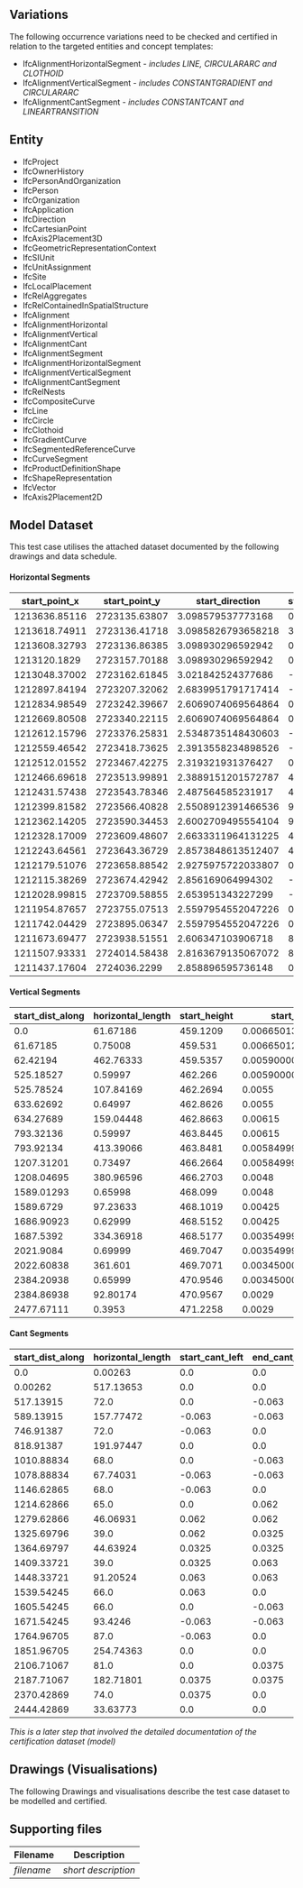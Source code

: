 ## Variations
The following occurrence variations need to be checked and certified in relation to the targeted entities and concept templates:

- IfcAlignmentHorizontalSegment - *includes LINE, CIRCULARARC and CLOTHOID*
- IfcAlignmentVerticalSegment - *includes CONSTANTGRADIENT and CIRCULARARC*
- IfcAlignmentCantSegment - *includes CONSTANTCANT and LINEARTRANSITION*

## Entity

- IfcProject
- IfcOwnerHistory
- IfcPersonAndOrganization
- IfcPerson
- IfcOrganization
- IfcApplication
- IfcDirection
- IfcCartesianPoint
- IfcAxis2Placement3D
- IfcGeometricRepresentationContext
- IfcSIUnit
- IfcUnitAssignment
- IfcSite
- IfcLocalPlacement
- IfcRelAggregates
- IfcRelContainedInSpatialStructure
- IfcAlignment
- IfcAlignmentHorizontal
- IfcAlignmentVertical
- IfcAlignmentCant
- IfcAlignmentSegment
- IfcAlignmentHorizontalSegment
- IfcAlignmentVerticalSegment
- IfcAlignmentCantSegment
- IfcRelNests
- IfcCompositeCurve
- IfcLine
- IfcCircle
- IfcClothoid
- IfcGradientCurve
- IfcSegmentedReferenceCurve
- IfcCurveSegment
- IfcProductDefinitionShape
- IfcShapeRepresentation
- IfcVector
- IfcAxis2Placement2D

## Model Dataset
This test case utilises the attached dataset documented by the following drawings and data schedule. 


#### Horizontal Segments
| start_point_x | start_point_y | start_direction | start_radius_of_curvature | end_radius_of_curvature | segment_length | gravity_center_line_height | predefined_type |
| ------------- | ------------- | ------------- | ------------- | ------------- | ------------- | ------------- | ------------- |
| 1213636.85116 | 2723135.63807 | 3.098579537773168 | 0 | 0 | 18.11881 | None | LINE |
| 1213618.74911 | 2723136.41718 | 3.0985826793658218 | 30000.0 | 30000.0 | 10.43075 | None | CIRCULARARC |
| 1213608.32793 | 2723136.86385 | 3.098930296592942 | 0 | 0 | 488.5896 | None | LINE |
| 1213120.1829 | 2723157.70188 | 3.098930296592942 | 0.0 | -467.0 | 72.0 | None | CLOTHOID |
| 1213048.37002 | 2723162.61845 | 3.021842524377686 | -467.0 | -467.0 | 157.77472 | None | CIRCULARARC |
| 1212897.84194 | 2723207.32062 | 2.6839951791717414 | -467.0 | 0.0 | 72.0 | None | CLOTHOID |
| 1212834.98549 | 2723242.39667 | 2.6069074069564864 | 0 | 0 | 191.97447 | None | LINE |
| 1212669.80508 | 2723340.22115 | 2.6069074069564864 | 0.0 | -472.0 | 68.0 | None | CLOTHOID |
| 1212612.15796 | 2723376.25831 | 2.5348735148430603 | -472.0 | -472.0 | 67.74031 | None | CIRCULARARC |
| 1212559.46542 | 2723418.73625 | 2.3913558234898526 | -472.0 | 0.0 | 68.0 | None | CLOTHOID |
| 1212512.01552 | 2723467.42275 | 2.319321931376427 | 0.0 | 467.0 | 65.0 | None | CLOTHOID |
| 1212466.69618 | 2723513.99891 | 2.3889151201572787 | 467.0 | 467.0 | 46.06931 | None | CIRCULARARC |
| 1212431.57438 | 2723543.78346 | 2.487564585231917 | 467.0 | 904.0 | 39.0 | None | CLOTHOID |
| 1212399.81582 | 2723566.40828 | 2.5508912391466536 | 904.0 | 904.0 | 44.63924 | None | CIRCULARARC |
| 1212362.14205 | 2723590.34453 | 2.6002709495554104 | 904.0 | 470.0 | 39.0 | None | CLOTHOID |
| 1212328.17009 | 2723609.48607 | 2.6633311964131225 | 470.0 | 470.0 | 91.20524 | None | CIRCULARARC |
| 1212243.64561 | 2723643.36729 | 2.8573848613512407 | 470.0 | 0.0 | 66.0 | None | CLOTHOID |
| 1212179.51076 | 2723658.88542 | 2.9275975722033807 | 0.0 | -462.0 | 66.0 | None | CLOTHOID |
| 1212115.38269 | 2723674.42942 | 2.856169064994302 | -462.0 | -462.0 | 93.4246 | None | CIRCULARARC |
| 1212028.99815 | 2723709.58855 | 2.653951343227299 | -462.0 | 0.0 | 87.0 | None | CLOTHOID |
| 1211954.87657 | 2723755.07513 | 2.5597954552047226 | 0 | 0 | 254.74363 | None | LINE |
| 1211742.04429 | 2723895.06347 | 2.5597954552047226 | 0.0 | 870.0 | 81.0 | None | CLOTHOID |
| 1211673.69477 | 2723938.51551 | 2.606347103906718 | 870.0 | 870.0 | 182.71801 | None | CIRCULARARC |
| 1211507.93331 | 2724014.58438 | 2.8163679135067072 | 870.0 | 0.0 | 74.0 | None | CLOTHOID |
| 1211437.17604 | 2724036.2299 | 2.858896595736148 | 0 | 0 | 33.63773 | None | LINE |
#### Vertical Segments
| start_dist_along | horizontal_length | start_height | start_gradient | end_gradient | radius_of_curvature | predefined_type |
| ------------- | ------------- | ------------- | ------------- | ------------- | ------------- | ------------- |
| 0.0 | 61.67186 | 459.1209 | 0.00665013 | 0.00665013 | 0.0 | CONSTANTGRADIENT |
| 61.67185 | 0.75008 | 459.531 | 0.006650120000000001 | 0.0058999956436960755 | 1000.0 | CIRCULARARC |
| 62.42194 | 462.76333 | 459.5357 | 0.005900000000000001 | 0.005900000000000001 | 0.0 | CONSTANTGRADIENT |
| 525.18527 | 0.59997 | 462.266 | 0.005900000000000001 | 0.005500000498816251 | 1500.0 | CIRCULARARC |
| 525.78524 | 107.84169 | 462.2694 | 0.0055 | 0.0055 | 0.0 | CONSTANTGRADIENT |
| 633.62692 | 0.64997 | 462.8626 | 0.0055 | 0.006150003115452429 | -1000.0 | CIRCULARARC |
| 634.27689 | 159.04448 | 462.8663 | 0.00615 | 0.00615 | 0.0 | CONSTANTGRADIENT |
| 793.32136 | 0.59997 | 463.8445 | 0.00615 | 0.0058499987972931424 | 2000.0 | CIRCULARARC |
| 793.92134 | 413.39066 | 463.8481 | 0.005849999999999999 | 0.005849999999999999 | 0.0 | CONSTANTGRADIENT |
| 1207.31201 | 0.73497 | 466.2664 | 0.005849999999999999 | 0.004799998053876806 | 700.0 | CIRCULARARC |
| 1208.04695 | 380.96596 | 466.2703 | 0.0048 | 0.0048 | 0.0 | CONSTANTGRADIENT |
| 1589.01293 | 0.65998 | 468.099 | 0.0048 | 0.004249999753908035 | 1200.0 | CIRCULARARC |
| 1589.6729 | 97.23633 | 468.1019 | 0.00425 | 0.00425 | 0.0 | CONSTANTGRADIENT |
| 1686.90923 | 0.62999 | 468.5152 | 0.00425 | 0.0035499950979519745 | 900.0 | CIRCULARARC |
| 1687.5392 | 334.36918 | 468.5177 | 0.0035499999999999998 | 0.0035499999999999998 | 0.0 | CONSTANTGRADIENT |
| 2021.9084 | 0.69999 | 469.7047 | 0.0035499999999999998 | 0.003449999590967274 | 7000.0 | CIRCULARARC |
| 2022.60838 | 361.601 | 469.7071 | 0.0034500000000000004 | 0.0034500000000000004 | 0.0 | CONSTANTGRADIENT |
| 2384.20938 | 0.65999 | 470.9546 | 0.0034500000000000004 | 0.002899999996127151 | 1200.0 | CIRCULARARC |
| 2384.86938 | 92.80174 | 470.9567 | 0.0029 | 0.0029 | 0.0 | CONSTANTGRADIENT |
| 2477.67111 | 0.3953 | 471.2258 | 0.0029 | 0.00369061293954551 | -500.0 | CIRCULARARC |
#### Cant Segments
| start_dist_along | horizontal_length | start_cant_left | end_cant_left | start_cant_right | end_cant_right | predefined_type |
| ------------- | ------------- | ------------- | ------------- | ------------- | ------------- | ------------- |
| 0.0 | 0.00263 | 0.0 | 0.0 | -0.0 | -0.0 | CONSTANTCANT |
| 0.00262 | 517.13653 | 0.0 | 0.0 | -0.0 | -0.0 | CONSTANTCANT |
| 517.13915 | 72.0 | 0.0 | -0.063 | -0.0 | 0.063 | LINEARTRANSITION |
| 589.13915 | 157.77472 | -0.063 | -0.063 | 0.063 | 0.063 | CONSTANTCANT |
| 746.91387 | 72.0 | -0.063 | 0.0 | 0.063 | -0.0 | CONSTANTCANT |
| 818.91387 | 191.97447 | 0.0 | 0.0 | -0.0 | -0.0 | CONSTANTCANT |
| 1010.88834 | 68.0 | 0.0 | -0.063 | -0.0 | 0.063 | LINEARTRANSITION |
| 1078.88834 | 67.74031 | -0.063 | -0.063 | 0.063 | 0.063 | CONSTANTCANT |
| 1146.62865 | 68.0 | -0.063 | 0.0 | 0.063 | -0.0 | CONSTANTCANT |
| 1214.62866 | 65.0 | 0.0 | 0.062 | -0.0 | -0.062 | CONSTANTCANT |
| 1279.62866 | 46.06931 | 0.062 | 0.062 | -0.062 | -0.062 | CONSTANTCANT |
| 1325.69796 | 39.0 | 0.062 | 0.0325 | -0.062 | -0.0325 | LINEARTRANSITION |
| 1364.69797 | 44.63924 | 0.0325 | 0.0325 | -0.0325 | -0.0325 | CONSTANTCANT |
| 1409.33721 | 39.0 | 0.0325 | 0.063 | -0.0325 | -0.063 | CONSTANTCANT |
| 1448.33721 | 91.20524 | 0.063 | 0.063 | -0.063 | -0.063 | CONSTANTCANT |
| 1539.54245 | 66.0 | 0.063 | 0.0 | -0.063 | -0.0 | LINEARTRANSITION |
| 1605.54245 | 66.0 | 0.0 | -0.063 | -0.0 | 0.063 | LINEARTRANSITION |
| 1671.54245 | 93.4246 | -0.063 | -0.063 | 0.063 | 0.063 | CONSTANTCANT |
| 1764.96705 | 87.0 | -0.063 | 0.0 | 0.063 | -0.0 | CONSTANTCANT |
| 1851.96705 | 254.74363 | 0.0 | 0.0 | -0.0 | -0.0 | CONSTANTCANT |
| 2106.71067 | 81.0 | 0.0 | 0.0375 | -0.0 | -0.0375 | CONSTANTCANT |
| 2187.71067 | 182.71801 | 0.0375 | 0.0375 | -0.0375 | -0.0375 | CONSTANTCANT |
| 2370.42869 | 74.0 | 0.0375 | 0.0 | -0.0375 | -0.0 | LINEARTRANSITION |
| 2444.42869 | 33.63773 | 0.0 | 0.0 | -0.0 | -0.0 | CONSTANTCANT |

*This is a later step that involved the detailed documentation of the certification dataset (model)*


## Drawings (Visualisations)
The following Drawings and visualisations describe the test case dataset to be modelled and certified.


## Supporting files

| Filename                          | Description                               |
|-----------------------------------|-------------------------------------------|
| *filename*                        | *short description*                       |
